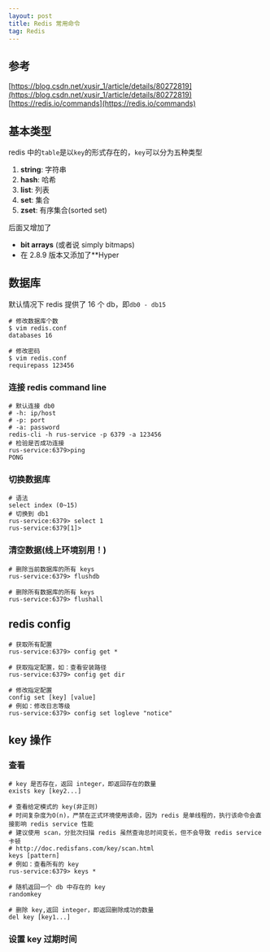 ```yaml
---
layout: post
title: Redis 常用命令
tag: Redis
---
```


## 参考
[https://blog.csdn.net/xusir_1/article/details/80272819](https://blog.csdn.net/xusir_1/article/details/80272819)
[https://redis.io/commands](https://redis.io/commands)

## 基本类型
redis 中的`table`是以`key`的形式存在的，`key`可以分为五种类型

1. **string**: 字符串
2. **hash**: 哈希
3. **list**: 列表
4. **set**: 集合
5. **zset**: 有序集合(sorted set)

后面又增加了
* **bit arrays** (或者说 simply bitmaps)
* 在 2.8.9 版本又添加了**Hyper

## 数据库
默认情况下 redis 提供了 16 个 db，即`db0 - db15`
```shell
# 修改数据库个数
$ vim redis.conf
databases 16

# 修改密码
$ vim redis.conf
requirepass 123456
```

### 连接 redis command line 
```shell
# 默认连接 db0
# -h: ip/host
# -p: port
# -a: password
redis-cli -h rus-service -p 6379 -a 123456
# 检验是否成功连接
rus-service:6379>ping
PONG
```

### 切换数据库
```shell
# 语法 
select index (0~15)
# 切换到 db1
rus-service:6379> select 1
rus-service:6379[1]>
```


### 清空数据(线上环境别用！)
```shell
# 删除当前数据库的所有 keys
rus-service:6379> flushdb

# 删除所有数据库的所有 keys
rus-service:6379> flushall
```

## redis config
```shell
# 获取所有配置
rus-service:6379> config get *

# 获取指定配置，如：查看安装路径
rus-service:6379> config get dir 

# 修改指定配置
config set [key] [value]
# 例如：修改日志等级
rus-service:6379> config set logleve "notice"
```

## key 操作
### 查看
```shell
# key 是否存在，返回 integer，即返回存在的数量
exists key [key2...]

# 查看给定模式的 key(非正则)
# 时间复杂度为O(n)，严禁在正式环境使用该命，因为 redis 是单线程的，执行该命令会直接影响 redis service 性能
# 建议使用 scan，分批次扫描 redis 虽然查询总时间变长，但不会导致 redis service 卡顿
# http://doc.redisfans.com/key/scan.html
keys [pattern]
# 例如：查看所有的 key
rus-service:6379> keys *

# 随机返回一个 db 中存在的 key
randomkey

# 删除 key,返回 integer，即返回删除成功的数量
del key [key1...] 
```

### 设置 key 过期时间
```shell

```

